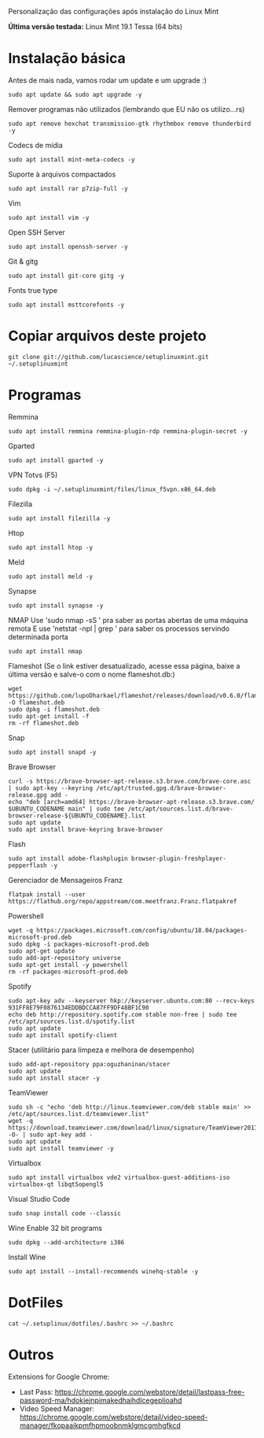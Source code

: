Personalização das configurações após instalação do Linux Mint

**Última versão testada:** Linux Mint 19.1 Tessa (64 bits)

# Instalação básica

Antes de mais nada, vamos rodar um update e um upgrade :)
<pre><code>sudo apt update && sudo apt upgrade -y</code></pre>

Remover programas não utilizados (lembrando que EU não os utilizo...rs)
<pre><code>sudo apt remove hexchat transmission-gtk rhythmbox remove thunderbird -y</code></pre>

Codecs de mídia
<pre><code>sudo apt install mint-meta-codecs -y</code></pre>

Suporte à arquivos compactados
<pre><code>sudo apt install rar p7zip-full -y</code></pre>

Vim
<pre><code>sudo apt install vim -y</code></pre>

Open SSH Server
<pre><code>sudo apt install openssh-server -y</code></pre>

Git & gitg
<pre><code>sudo apt install git-core gitg -y</code></pre>

Fonts true type
<pre><code>sudo apt install msttcorefonts -y</code></pre>

# Copiar arquivos deste projeto

<pre><code>git clone git://github.com/lucascience/setuplinuxmint.git ~/.setuplinuxmint</code></pre>

# Programas

Remmina
<pre><code>sudo apt install remmina remmina-plugin-rdp remmina-plugin-secret -y</code></pre>

Gparted
<pre><code>sudo apt install gparted -y</code></pre>

VPN Totvs (F5)
<pre><code>sudo dpkg -i ~/.setuplinuxmint/files/linux_f5vpn.x86_64.deb</code></pre>

Filezilla
<pre><code>sudo apt install filezilla -y</code></pre>

Htop
<pre><code>sudo apt install htop -y</code></pre>

Meld
<pre><code>sudo apt install meld -y</code></pre>

Synapse
<pre><code>sudo apt install synapse -y</code></pre>

NMAP
Use 'sudo nmap -sS <ip>' pra saber as portas abertas de uma máquina remota
E use 'netstat -npl | grep <port>' para saber os processos servindo determinada porta
<pre><code>sudo apt install nmap</code></pre>

Flameshot (Se o link estiver desatualizado, acesse essa página, baixe a última versão e salve-o com o nome flameshot.db:)
<pre><code>wget https://github.com/lupoDharkael/flameshot/releases/download/v0.6.0/flameshot_0.6.0_bionic_x86_64.deb -O flameshot.deb
sudo dpkg -i flameshot.deb
sudo apt-get install -f
rm -rf flameshot.deb</code></pre>

Snap
<pre><code>sudo apt install snapd -y</code></pre>

Brave Browser
<pre><code>curl -s https://brave-browser-apt-release.s3.brave.com/brave-core.asc | sudo apt-key --keyring /etc/apt/trusted.gpg.d/brave-browser-release.gpg add -
echo "deb [arch=amd64] https://brave-browser-apt-release.s3.brave.com/ $UBUNTU_CODENAME main" | sudo tee /etc/apt/sources.list.d/brave-browser-release-${UBUNTU_CODENAME}.list
sudo apt update
sudo apt install brave-keyring brave-browser</code></pre>

Flash
<pre><code>sudo apt install adobe-flashplugin browser-plugin-freshplayer-pepperflash -y</code></pre>

Gerenciador de Mensageiros Franz
<pre><code>flatpak install --user https://flathub.org/repo/appstream/com.meetfranz.Franz.flatpakref</code></pre>

Powershell
<pre><code>wget -q https://packages.microsoft.com/config/ubuntu/18.04/packages-microsoft-prod.deb
sudo dpkg -i packages-microsoft-prod.deb
sudo apt-get update
sudo add-apt-repository universe
sudo apt-get install -y powershell
rm -rf packages-microsoft-prod.deb</code></pre>

Spotify
<pre><code>sudo apt-key adv --keyserver hkp://keyserver.ubuntu.com:80 --recv-keys 931FF8E79F0876134EDDBDCCA87FF9DF48BF1C90
echo deb http://repository.spotify.com stable non-free | sudo tee /etc/apt/sources.list.d/spotify.list
sudo apt update
sudo apt install spotify-client</code></pre>

Stacer (utilitário para limpeza e melhora de desempenho)
<pre><code>sudo add-apt-repository ppa:oguzhaninan/stacer
sudo apt update
sudo apt install stacer -y</code></pre>

TeamViewer
<pre><code>sudo sh -c "echo 'deb http://linux.teamviewer.com/deb stable main' >> /etc/apt/sources.list.d/teamviewer.list"
wget -q https://download.teamviewer.com/download/linux/signature/TeamViewer2017.asc -O- | sudo apt-key add -
sudo apt update
sudo apt install teamviewer -y</code></pre>

Virtualbox
<pre><code>sudo apt install virtualbox vde2 virtualbox-guest-additions-iso virtualbox-qt libqt5opengl5</code></pre>

Visual Studio Code
<pre><code>sudo snap install code --classic</code></pre>

Wine
Enable 32 bit programs
<pre><code>sudo dpkg --add-architecture i386</code></pre>

Install Wine
<pre><code>sudo apt install --install-recommends winehq-stable -y</code></pre>

# DotFiles

<pre><code>cat ~/.setuplinux/dotfiles/.bashrc >> ~/.bashrc</code></pre>

# Outros

Extensions for Google Chrome:
* Last Pass: https://chrome.google.com/webstore/detail/lastpass-free-password-ma/hdokiejnpimakedhajhdlcegeplioahd
* Video Speed Manager: https://chrome.google.com/webstore/detail/video-speed-manager/fkopaaikpmfhpmoobnmklgmcgmhgfkcd
